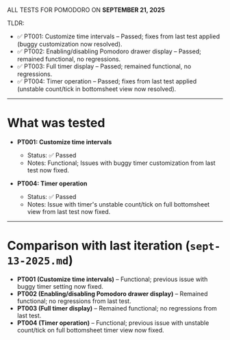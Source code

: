 ALL TESTS FOR POMODORO ON **SEPTEMBER 21, 2025**

TLDR:

- ✅ PT001: Customize time intervals – Passed; fixes from last test applied (buggy customization now resolved).
- ✅ PT002: Enabling/disabling Pomodoro drawer display – Passed; remained functional, no regressions.
- ✅ PT003: Full timer display – Passed; remained functional, no regressions.
- ✅ PT004: Timer operation – Passed; fixes from last test applied (unstable count/tick in bottomsheet view now resolved).

---

# What was tested

- **PT001: Customize time intervals**

  - Status: ✅ Passed
  - Notes: Functional; Issues with buggy timer customization from last test now fixed.

- **PT004: Timer operation**

  - Status: ✅ Passed
  - Notes: Issue with timer's unstable count/tick on full bottomsheet view from last test now fixed.

---

# Comparison with last iteration (`sept-13-2025.md`)

- **PT001 (Customize time intervals)** – Functional; previous issue with buggy timer setting now fixed.
- **PT002 (Enabling/disabling Pomodoro drawer display)** – Remained functional; no regressions from last test.
- **PT003 (Full timer display)** – Remained functional; no regressions from last test.
- **PT004 (Timer operation)** – Functional; previous issue with unstable count/tick on full bottomsheet timer view now fixed.
